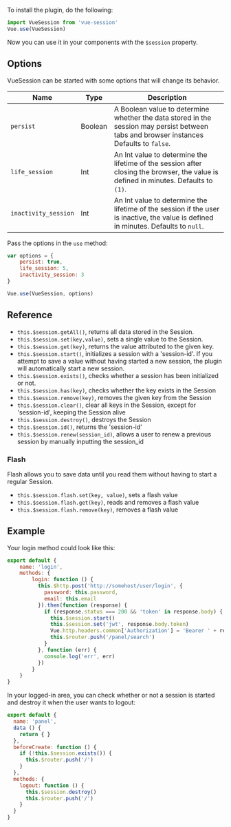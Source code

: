 To install the plugin, do the following:

```javascript
import VueSession from 'vue-session'
Vue.use(VueSession)
```

Now you can use it in your components with the `$session` property.

## Options

VueSession can be started with some options that will change its behavior.

| Name | Type | Description |
| -------- | -------- | -------- |
| `persist`     | Boolean     | A Boolean value to determine whether the data stored in the session may persist between tabs and browser instances Defaults to `false`.     |
| `life_session`     | Int     | An Int value to determine the lifetime of the session after closing the browser, the value is defined in minutes. Defaults to `(1)`.     |
| `inactivity_session`     | Int     | An Int value to determine the lifetime of the session if the user is inactive, the value is defined in minutes. Defaults to `null`.     |

Pass the options in the `use` method:

```javascript
var options = {
    persist: true,
    life_session: 5,
    inactivity_session: 3
}

Vue.use(VueSession, options)
```

## Reference

- `this.$session.getAll()`, returns all data stored in the Session.
- `this.$session.set(key,value)`, sets a single value to the Session.
- `this.$session.get(key)`, returns the value attributed to the given key.
- `this.$session.start()`, initializes a session with a 'session-id'. If you attempt to save a value without having started a new session, the plugin will automatically start a new session.
- `this.$session.exists()`, checks whether a session has been initialized or not.
- `this.$session.has(key)`, checks whether the key exists in the Session
- `this.$session.remove(key)`, removes the given key from the Session
- `this.$session.clear()`, clear all keys in the Session, except for 'session-id', keeping the Session alive
- `this.$session.destroy()`, destroys the Session
- `this.$session.id()`, returns the 'session-id'
- `this.$session.renew(session_id)`, allows a user to renew a previous session by manually inputting the session_id

### Flash

Flash allows you to save data until you read them without having to start a regular Session.

- `this.$session.flash.set(key, value)`, sets a flash value
- `this.$session.flash.get(key)`, reads and removes a flash value
- `this.$session.flash.remove(key)`, removes a flash value


## Example

Your login method could look like this:

```javascript
export default {
    name: 'login',
    methods: {
        login: function () {
          this.$http.post('http://somehost/user/login', {
            password: this.password,
            email: this.email
          }).then(function (response) {
            if (response.status === 200 && 'token' in response.body) {
              this.$session.start()
              this.$session.set('jwt', response.body.token)
              Vue.http.headers.common['Authorization'] = 'Bearer ' + response.body.token
              this.$router.push('/panel/search')
            }
          }, function (err) {
            console.log('err', err)
          })
        }
    }
}
```

In your logged-in area, you can check whether or not a session is started and destroy it when the user wants to logout:

```javascript
export default {
  name: 'panel',
  data () {
    return { }
  },
  beforeCreate: function () {
    if (!this.$session.exists()) {
      this.$router.push('/')
    }
  },
  methods: {
    logout: function () {
      this.$session.destroy()
      this.$router.push('/')
    }
  }
}
```
